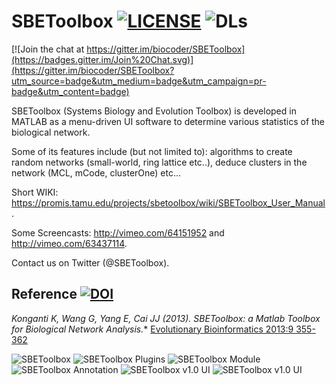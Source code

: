 SBEToolbox [![LICENSE](http://img.shields.io/badge/license-CC%20BY--NC--SA%204.0-blue.svg)](http://creativecommons.org/licenses/by-nc-sa/4.0/) ![DLs](https://img.shields.io/badge/Downloads-3k-brightgreen.svg)
==========

[![Join the chat at https://gitter.im/biocoder/SBEToolbox](https://badges.gitter.im/Join%20Chat.svg)](https://gitter.im/biocoder/SBEToolbox?utm_source=badge&utm_medium=badge&utm_campaign=pr-badge&utm_content=badge)

SBEToolbox (Systems Biology and Evolution Toolbox) is developed in MATLAB as a menu-driven UI software to determine various statistics of the biological network. 

Some of its features include (but not limited to): algorithms to create random networks (small-world, ring lattice etc..), deduce clusters in the network (MCL, mCode, clusterOne) etc...

Short WIKI: https://promis.tamu.edu/projects/sbetoolbox/wiki/SBEToolbox_User_Manual.

Some Screencasts: http://vimeo.com/64151952 and http://vimeo.com/63437114.

Contact us on Twitter (@SBEToolbox).

Reference [![DOI](http://img.shields.io/badge/DOI-10.4137%2FEBO.S12012-blue.svg)](http://dx.doi.org/10.4137/EBO.S12012)
---------
**Konganti K, Wang G, Yang E, Cai JJ* (2013). SBEToolbox: a Matlab Toolbox for Biological Network Analysis.** [Evolutionary Bioinformatics 2013:9 355-362](http://dx.doi.org/10.4137/EBO.S12012)

![SBEToolbox](https://raw.githubusercontent.com/biocoder/SBEToolbox/master/help/img/SBEToolbox_ScrShot_1.png "SBEToolbox v1.0 UI")
![SBEToolbox Plugins](https://raw.githubusercontent.com/biocoder/SBEToolbox/master/help/img/SBEToolbox_ScrShot_2.png "Creating a new plugin from built in template code")
![SBEToolbox Module](https://raw.githubusercontent.com/biocoder/SBEToolbox/master/help/img/SBEToolbox_ScrShot_3.jpg "An overview visualization of detected modules")
![SBEToolbox Annotation](https://raw.githubusercontent.com/biocoder/SBEToolbox/master/help/img/SBEToolbox_ScrShot_4.png "Selecting an annotation database while annotating nodes on the command line")
![SBEToolbox v1.0 UI](https://raw.githubusercontent.com/biocoder/SBEToolbox/master/help/img/SBEToolbox_ScrShot_5.png "Annotating a single node")
![SBEToolbox v1.0 UI](https://raw.githubusercontent.com/biocoder/SBEToolbox/master/help/img/SBEToolbox_ScrShot_6.png "Getting full annotation of a single node")
